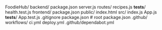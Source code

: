 
FoodieHub/
  backend/
    package.json
    server.js
    routes/
      recipes.js
    __tests__/
      health.test.js
  frontend/
    package.json
    public/
      index.html
    src/
      index.js
      App.js
      __tests__/
        App.test.js
  .gitignore
  package.json            # root package.json
  .github/
    workflows/
      ci.yml
      deploy.yml
  .github/dependabot.yml
